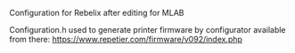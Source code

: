 Configuration for Rebelix after editing for MLAB

Configuration.h used to generate printer firmware by configurator available from there:
https://www.repetier.com/firmware/v092/index.php

